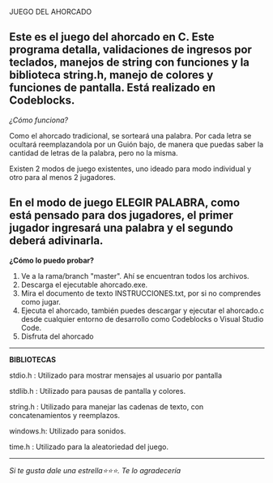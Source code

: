 JUEGO DEL AHORCADO


Este es el juego del ahorcado en C. Este programa detalla, validaciones de ingresos por teclados, manejos de string con funciones y la biblioteca string.h, manejo de colores y funciones de pantalla. Está realizado en Codeblocks.
---

*¿Cómo funciona?*

Como el ahorcado tradicional, se sorteará una palabra. Por cada letra se ocultará reemplazandola por un Guión bajo, de manera que puedas saber la cantidad de letras de la palabra, pero no la misma.

Existen 2 modos de juego existentes, uno ideado para modo individual y otro para al menos 2 jugadores. 

En el modo de juego ELEGIR PALABRA, como está pensado para dos jugadores, el primer jugador ingresará una palabra y el segundo deberá adivinarla.
---
**¿Cómo lo puedo probar?**
1. Ve a la rama/branch "master". Ahí se encuentran todos los archivos.
2. Descarga el ejecutable ahorcado.exe.
3. Mira el documento de texto INSTRUCCIONES.txt, por si no comprendes como jugar.
4. Ejecuta el ahorcado, también puedes descargar y ejecutar el ahorcado.c desde cualquier entorno de desarrollo como Codeblocks o Visual Studio Code.
5. Disfruta del ahorcado
---
**BIBLIOTECAS**

stdio.h  : Utilizado para mostrar mensajes al usuario por pantalla

stdlib.h : Utilizado para pausas de pantalla y colores.

string.h : Utilizado para manejar las cadenas de texto, con concatenamientos y reemplazos.

windows.h: Utilizado para sonidos.

time.h   : Utilizado para la aleatoriedad del juego.

---
*Si te gusta dale una estrella⭐⭐⭐. Te lo agradecería*
